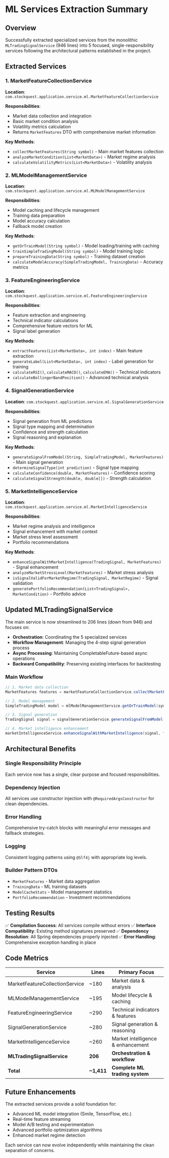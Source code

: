 # ML Services Extraction Summary

## Overview

Successfully extracted specialized services from the monolithic `MLTradingSignalService` (946 lines) into 5 focused, single-responsibility services following the architectural patterns established in the project.

## Extracted Services

### 1. MarketFeatureCollectionService
**Location**: `com.stockquest.application.service.ml.MarketFeatureCollectionService`

**Responsibilities**:
- Market data collection and integration
- Basic market condition analysis  
- Volatility metrics calculation
- Returns `MarketFeatures` DTO with comprehensive market information

**Key Methods**:
- `collectMarketFeatures(String symbol)` - Main market features collection
- `analyzeMarketCondition(List<MarketData>)` - Market regime analysis
- `calculateVolatilityMetrics(List<MarketData>)` - Volatility analysis

### 2. MLModelManagementService  
**Location**: `com.stockquest.application.service.ml.MLModelManagementService`

**Responsibilities**:
- Model caching and lifecycle management
- Training data preparation  
- Model accuracy calculation
- Fallback model creation

**Key Methods**:
- `getOrTrainModel(String symbol)` - Model loading/training with caching
- `trainSimpleTradingModel(String symbol)` - Model training logic
- `prepareTrainingData(String symbol)` - Training dataset creation
- `calculateModelAccuracy(SimpleTradingModel, TrainingData)` - Accuracy metrics

### 3. FeatureEngineeringService
**Location**: `com.stockquest.application.service.ml.FeatureEngineeringService`  

**Responsibilities**:
- Feature extraction and engineering
- Technical indicator calculations
- Comprehensive feature vectors for ML
- Signal label generation

**Key Methods**:
- `extractFeatures(List<MarketData>, int index)` - Main feature extraction
- `generateLabel(List<MarketData>, int index)` - Label generation for training
- `calculateRSI()`, `calculateMACD()`, `calculateEMA()` - Technical indicators
- `calculateBollingerBandPosition()` - Advanced technical analysis

### 4. SignalGenerationService
**Location**: `com.stockquest.application.service.ml.SignalGenerationService`

**Responsibilities**:
- Signal generation from ML predictions
- Signal type mapping and determination
- Confidence and strength calculation
- Signal reasoning and explanation

**Key Methods**:
- `generateSignalFromModel(String, SimpleTradingModel, MarketFeatures)` - Main signal generation
- `determineSignalType(int prediction)` - Signal type mapping
- `calculateConfidence(double, MarketFeatures)` - Confidence scoring
- `calculateSignalStrength(double, double[])` - Strength calculation

### 5. MarketIntelligenceService
**Location**: `com.stockquest.application.service.ml.MarketIntelligenceService`

**Responsibilities**:
- Market regime analysis and intelligence
- Signal enhancement with market context
- Market stress level assessment
- Portfolio recommendations

**Key Methods**:
- `enhanceSignalWithMarketIntelligence(TradingSignal, MarketFeatures)` - Signal enhancement
- `analyzeMarketStressLevel(MarketFeatures)` - Market stress analysis
- `isSignalValidForMarketRegime(TradingSignal, MarketRegime)` - Signal validation
- `generatePortfolioRecommendation(List<TradingSignal>, MarketCondition)` - Portfolio advice

## Updated MLTradingSignalService

The main service is now streamlined to 206 lines (down from 946) and focuses on:
- **Orchestration**: Coordinating the 5 specialized services
- **Workflow Management**: Managing the 4-step signal generation process
- **Async Processing**: Maintaining CompletableFuture-based async operations
- **Backward Compatibility**: Preserving existing interfaces for backtesting

### Main Workflow
```java
// 1. Market data collection
MarketFeatures features = marketFeatureCollectionService.collectMarketFeatures(symbol);

// 2. Model management  
SimpleTradingModel model = mlModelManagementService.getOrTrainModel(symbol);

// 3. Signal generation
TradingSignal signal = signalGenerationService.generateSignalFromModel(symbol, model, features);

// 4. Market intelligence enhancement
marketIntelligenceService.enhanceSignalWithMarketIntelligence(signal, features);
```

## Architectural Benefits

### Single Responsibility Principle
Each service now has a single, clear purpose and focused responsibilities.

### Dependency Injection
All services use constructor injection with `@RequiredArgsConstructor` for clean dependencies.

### Error Handling
Comprehensive try-catch blocks with meaningful error messages and fallback strategies.

### Logging
Consistent logging patterns using `@Slf4j` with appropriate log levels.

### Builder Pattern DTOs
- `MarketFeatures` - Market data aggregation
- `TrainingData` - ML training datasets  
- `ModelCacheStats` - Model management statistics
- `PortfolioRecommendation` - Investment recommendations

## Testing Results

✅ **Compilation Success**: All services compile without errors
✅ **Interface Compatibility**: Existing method signatures preserved
✅ **Dependency Resolution**: All Spring dependencies properly injected
✅ **Error Handling**: Comprehensive exception handling in place

## Code Metrics

| Service | Lines | Primary Focus |
|---------|-------|---------------|
| MarketFeatureCollectionService | ~180 | Market data & analysis |
| MLModelManagementService | ~195 | Model lifecycle & caching |
| FeatureEngineeringService | ~290 | Technical indicators & features |
| SignalGenerationService | ~280 | Signal generation & reasoning |
| MarketIntelligenceService | ~260 | Market intelligence & enhancement |
| **MLTradingSignalService** | **206** | **Orchestration & workflow** |
| **Total** | **~1,411** | **Complete ML trading system** |

## Future Enhancements

The extracted services provide a solid foundation for:
- Advanced ML model integration (Smile, TensorFlow, etc.)
- Real-time feature streaming
- Model A/B testing and experimentation  
- Advanced portfolio optimization algorithms
- Enhanced market regime detection

Each service can now evolve independently while maintaining the clean separation of concerns.